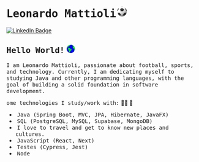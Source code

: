 # <samp>Leonardo Mattioli</samp><img src="https://github.com/LeonardoMattioli/assets/blob/main/ball.gif" width="30px" height="30px">

[![LinkedIn Badge](https://img.shields.io/badge/LinkedIn-%23E4405F.svg?&style=flat-square&logo=linkedin&logoColor=white&color=071A2C&link=https://www.linkedin.com/in/leonardomattioli)](www.linkedin.com/in/leonardomattioli)

## <samp>Hello World!</samp> <img src="https://github.com/LeonardoMattioli/assets/blob/main/earth.gif" width="22px" height="22px">

<samp>I am Leonardo Mattioli, passionate about football, sports, and technology. Currently, I am dedicating myself to studying Java and other programming languages, with the goal of building a solid foundation in software development.

<samp>ome technologies I study/work with:</samp>&nbsp;👨‍💻&nbsp;🚀

- &nbsp;<samp>Java (Spring Boot, MVC, JPA, Hibernate, JavaFX)</samp>
- &nbsp;<samp>SQL (PostgreSQL, MySQL, Supabase, MongoDB)</samp>
- &nbsp;<samp>I love to travel and get to know new places and cultures.</samp>
- &nbsp;<samp>JavaScript (React, Next)</samp>
- &nbsp;<samp>Testes (Cypress, Jest)</samp>
- &nbsp;<samp>Node</samp>
